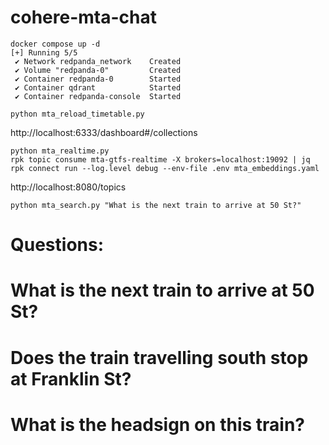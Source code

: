 # cohere-mta-chat

```
docker compose up -d
[+] Running 5/5
 ✔ Network redpanda_network    Created
 ✔ Volume "redpanda-0"         Created
 ✔ Container redpanda-0        Started
 ✔ Container qdrant            Started
 ✔ Container redpanda-console  Started
```

```
python mta_reload_timetable.py
```

http://localhost:6333/dashboard#/collections

```
python mta_realtime.py
rpk topic consume mta-gtfs-realtime -X brokers=localhost:19092 | jq
rpk connect run --log.level debug --env-file .env mta_embeddings.yaml
```

http://localhost:8080/topics

```
python mta_search.py "What is the next train to arrive at 50 St?"
```


# Questions:
#   What is the next train to arrive at 50 St?
#   Does the train travelling south stop at Franklin St?
#   What is the headsign on this train?
